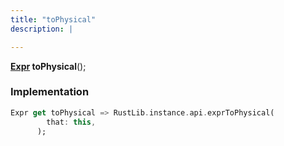 ```yaml
---
title: "toPhysical"
description: |

---
```

<span class="dart-code"><strong>[Expr] toPhysical</strong>();</span>


### Implementation
```dart
Expr get toPhysical => RustLib.instance.api.exprToPhysical(
        that: this,
      );
```

[Expr]: /reference/classes/expr